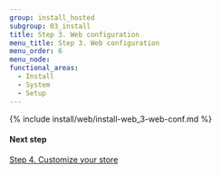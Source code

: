 ```yaml
---
group: install_hosted
subgroup: 03_install
title: Step 3. Web configuration
menu_title: Step 3. Web configuration
menu_order: 6
menu_node:
functional_areas:
  - Install
  - System
  - Setup
---
```


{% include install/web/install-web_3-web-conf.md %}

#### Next step

<a href="{{ page.baseurl }}/install-gde/install/hosted/hosted_install_4_customize-store.html">Step 4. Customize your store</a>
